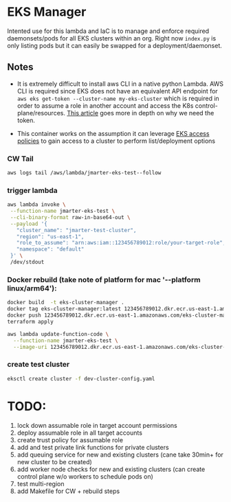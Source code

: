 # EKS Manager

Intented use for this lambda and IaC is to manage and enforce required daemonsets/pods for all EKS clusters within an org. Right now `index.py` is only listing pods but it can easily be swapped for a deployment/daemonset.


## Notes

- It is extremely difficult to install aws CLI in a native python Lambda. AWS CLI is required since EKS does not have an equivalent API endpoint for `aws eks get-token --cluster-name my-eks-cluster` which is required in order to assume a role in another account and access the K8s control-plane/resources. [This article](https://amod-kadam.medium.com/how-does-kubeconfig-works-with-aws-eks-get-token-8a19ff4c5814) goes more in depth on why we need the token.

- This container works on the assumption it can leverage [EKS access policies](https://aws.amazon.com/blogs/containers/a-deep-dive-into-simplified-amazon-eks-access-management-controls/) to gain access to a cluster to perform list/deployment options

### CW Tail

```bash
aws logs tail /aws/lambda/jmarter-eks-test--follow
```

### trigger lambda

```bash
aws lambda invoke \
 --function-name jmarter-eks-test \
 --cli-binary-format raw-in-base64-out \
 --payload '{
   "cluster_name": "jmarter-test-cluster",
   "region": "us-east-1",
   "role_to_assume": "arn:aws:iam::123456789012:role/your-target-role",
   "namespace": "default"
 }' \
 /dev/stdout
```

### Docker rebuild (take note of platform for mac '--platform linux/arm64'):

```bash
docker build  -t eks-cluster-manager .
docker tag eks-cluster-manager:latest 123456789012.dkr.ecr.us-east-1.amazonaws.com/eks-cluster-manager:latest
docker push 123456789012.dkr.ecr.us-east-1.amazonaws.com/eks-cluster-manager:latest
terraform apply

aws lambda update-function-code \
  --function-name jmarter-eks-test \
  --image-uri 123456789012.dkr.ecr.us-east-1.amazonaws.com/eks-cluster-manager:latest
```

### create test cluster

```bash
eksctl create cluster -f dev-cluster-config.yaml
```

# TODO:

1. lock down assumable role in target account permissions
2. deploy assumable role in all target accounts
3. create trust policy for assumable role
4. add and test private link functions for private clusters
5. add queuing service for new and existing clusters (cane take 30min+ for new cluster to be created)
6. add worker node checks for new and existing clusters (can create control plane w/o workers to schedule pods on)
7. test multi-region
8. add Makefile for CW + rebuild steps
